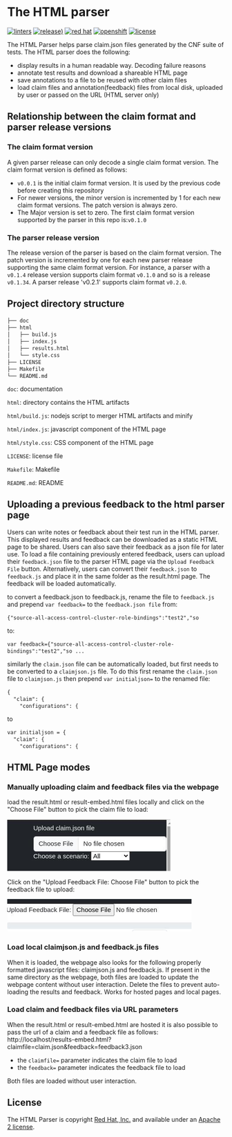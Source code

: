 # The HTML parser

[![linters](https://github.com/test-network-function/parser/actions/workflows/linters.yml/badge.svg)](https://github.com/test-network-function/parser/actions/workflows/linters.yml)
[![release)](https://img.shields.io/github/v/release/test-network-function/parser?color=blue&label=%20&logo=semver&logoColor=white&style=flat)](https://github.com/test-network-function/parser/releases)
[![red hat](https://img.shields.io/badge/red%20hat---?color=gray&logo=redhat&logoColor=red&style=flat)](https://www.redhat.com)
[![openshift](https://img.shields.io/badge/openshift---?color=gray&logo=redhatopenshift&logoColor=red&style=flat)](https://www.redhat.com/en/technologies/cloud-computing/openshift)
[![license](https://img.shields.io/github/license/test-network-function/parser?color=blue&labelColor=gray&logo=apache&logoColor=lightgray&style=flat)](https://github.com/test-network-function/parser/blob/main/LICENSE)

The HTML Parser helps parse claim.json files generated by the CNF suite of
tests. The HTML parser does the following:
- display results in a human readable way. Decoding failure reasons
- annotate test results and download a shareable HTML page
- save annotations to a file to be reused with other claim files
- load claim files and annotation(feedback) files from local disk, uploaded by user or passed on the URL (HTML server only)

## Relationship between the claim format and parser release versions
### The claim format version

A given parser release can only decode a single claim format version. The claim format version is defined as follows:
- `v0.0.1` is the initial claim format version. It is used by the previous code before creating this repository
- For newer versions, the minor version is incremented by 1 for each new claim format versions. The patch version is always zero.
- The Major version is set to zero. The first claim format version supported by the parser in this repo is:`v0.1.0`

### The parser release version

The release version of the parser is based on the claim format version. The patch version is incremented by one for each new parser release supporting the same claim format version. For instance, a parser with a `v0.1.4` release version supports claim format `v0.1.0` and so is a release `v0.1.34`. A parser release 'v0.2.1' supports claim format `v0.2.0`.

## Project directory structure
```
├── doc
├── html  
│   ├── build.js
│   ├── index.js
│   ├── results.html
│   └── style.css
├── LICENSE
├── Makefile
└── README.md
```

`doc`: documentation

`html`: directory contains the HTML artifacts

`html/build.js`: nodejs script to merger HTML artifacts and minify

`html/index.js`: javascript component of the HTML page

`html/style.css`: CSS component of the HTML page

`LICENSE`: license file

`Makefile`: Makefile

`README.md`: README

## Uploading a previous feedback to the html parser page

Users can write notes or feedback about their test run in the HTML parser.
This displayed results and feedback can be downloaded as a static HTML page to be shared.
Users can also save their feedback as a json file for later use.
To load a file containing previously entered feedback, users can upload their `feedback.json` file to the parser HTML page via the `Upload Feedback File` button.
Alternatively, users can convert their `feedback.json` to `feedback.js` and place it in the same folder as the result.html page.
The feedback will be loaded automatically.

to convert a feedback.json to feedback.js, rename the file to `feedback.js` and prepend `var feedback=` to the `feedback.json file` from:
```
{"source-all-access-control-cluster-role-bindings":"test2","so
```
to:
```
var feedback={"source-all-access-control-cluster-role-bindings":"test2","so ...
```

similarly the `claim.json` file can be automatically loaded, but first needs to be converted to a `claimjson.js` file.
To do this first rename the `claim.json` file to `claimjson.js` then prepend `var initialjson=` to the renamed file:
```
{
  "claim": {
    "configurations": {
```
to
```
var initialjson = {
  "claim": {
    "configurations": {
```

## HTML Page modes

### Manually uploading claim and feedback files via the webpage

load the result.html or result-embed.html files locally and click on the "Choose File" button to pick the claim file to load:

![claim](doc/images/pick-claim.jpg)

Click on the "Upload Feedback File: Choose File" button to pick the feedback file to upload:

![feedback](doc/images/pick-feedback.jpg)

### Load local claimjson.js and feedback.js files

When it is loaded, the webpage also looks for the following properly formatted javascript files: claimjson.js and feedback.js.
If present in the same directory as the webpage, both files are loaded to update the webpage content without user interaction. Delete the files to prevent auto-loading the results and feedback. Works for hosted pages and local pages.

### Load claim and feedback files via URL parameters

When the result.html or result-embed.html are hosted it is also possible to pass the url of a claim and a feedback file as follows:
http://localhost/results-embed.html?claimfile=claim.json&feedback=feedback3.json

* the `claimfile=` parameter indicates the claim file to load
* the `feedback=` parameter indicates the feedback file to load

Both files are loaded without user interaction.

## License

The HTML Parser is copyright [Red Hat, Inc.](https://www.redhat.com) and available
under an
[Apache 2 license](https://github.com/test-network-function/parser/blob/main/LICENSE).
